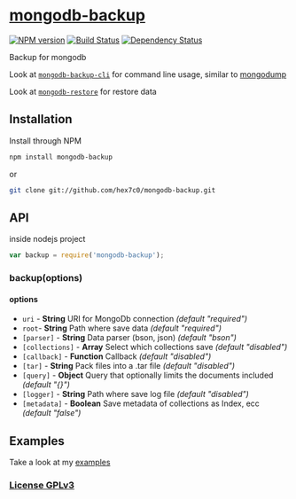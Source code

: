 # [mongodb-backup](http://supergiovane.tk/#/mongodb-backup)

[![NPM version](https://badge.fury.io/js/mongodb-backup.svg)](http://badge.fury.io/js/mongodb-backup)
[![Build Status](https://travis-ci.org/hex7c0/mongodb-backup.svg)](https://travis-ci.org/hex7c0/mongodb-backup)
[![Dependency Status](https://david-dm.org/hex7c0/mongodb-backup/status.svg)](https://david-dm.org/hex7c0/mongodb-backup)

Backup for mongodb

Look at [`mongodb-backup-cli`](https://github.com/hex7c0/mongodb-backup-cli) for command line usage, similar to [mongodump](http://docs.mongodb.org/manual/reference/program/mongodump/)

Look at [`mongodb-restore`](https://github.com/hex7c0/mongodb-restore) for restore data

## Installation

Install through NPM

```bash
npm install mongodb-backup
```
or
```bash
git clone git://github.com/hex7c0/mongodb-backup.git
```

## API

inside nodejs project
```js
var backup = require('mongodb-backup');
```

### backup(options)

#### options

 - `uri` - **String** URI for MongoDb connection *(default "required")*
 - `root`- **String** Path where save data *(default "required")*
 - `[parser]` - **String** Data parser (bson, json) *(default "bson")*
 - `[collections]` - **Array** Select which collections save *(default "disabled")*
 - `[callback]` - **Function** Callback *(default "disabled")*
 - `[tar]` - **String** Pack files into a .tar file *(default "disabled")*
 - `[query]` - **Object** Query that optionally limits the documents included *(default "{}")*
 - `[logger]` - **String** Path where save log file *(default "disabled")*
 - `[metadata]` - **Boolean** Save metadata of collections as Index, ecc *(default "false")*

## Examples

Take a look at my [examples](https://github.com/hex7c0/mongodb-backup/tree/master/examples)

### [License GPLv3](http://opensource.org/licenses/GPL-3.0)
